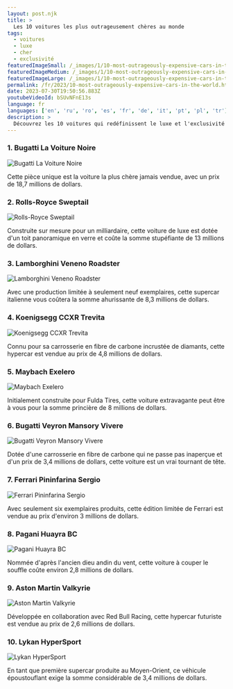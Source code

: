 ```yaml
---
layout: post.njk
title: >
  Les 10 voitures les plus outrageusement chères au monde
tags:
  - voitures
  - luxe
  - cher
  - exclusivité
featuredImageSmall: /_images/1/10-most-outrageously-expensive-cars-in-the-world-cover-fr-small.webp
featuredImageMedium: /_images/1/10-most-outrageously-expensive-cars-in-the-world-cover-fr-medium.webp
featuredImageLarge: /_images/1/10-most-outrageously-expensive-cars-in-the-world-cover-fr-large.webp
permalink: /fr/2023/10-most-outrageously-expensive-cars-in-the-world.html
date: 2023-07-30T19:50:56.883Z
youtubeVideoId: bSUvNFnE13s
language: fr
languages: ['en', 'ru', 'ro', 'es', 'fr', 'de', 'it', 'pt', 'pl', 'tr']
description: >
  Découvrez les 10 voitures qui redéfinissent le luxe et l'exclusivité avec leurs étiquettes de prix époustouflantes.
---
```


### 1. Bugatti La Voiture Noire

![Bugatti La Voiture Noire](/_images/8/8027c959273c69d108658e87b17b110f-medium.webp)

Cette pièce unique est la voiture la plus chère jamais vendue, avec un prix de 18,7 millions de dollars.

### 2. Rolls-Royce Sweptail

![Rolls-Royce Sweptail](/_images/9/9e9dd5f85089733e4e6c2c813c7c89c9-medium.webp)

Construite sur mesure pour un milliardaire, cette voiture de luxe est dotée d'un toit panoramique en verre et coûte la somme stupéfiante de 13 millions de dollars.

### 3. Lamborghini Veneno Roadster

![Lamborghini Veneno Roadster](/_images/e/e1b28a7ead3889b36a2bf0406d405936-medium.webp)

Avec une production limitée à seulement neuf exemplaires, cette supercar italienne vous coûtera la somme ahurissante de 8,3 millions de dollars.

### 4. Koenigsegg CCXR Trevita

![Koenigsegg CCXR Trevita](/_images/a/abeaa7c1ecbdd3b0f3fe34373158010e-medium.webp)

Connu pour sa carrosserie en fibre de carbone incrustée de diamants, cette hypercar est vendue au prix de 4,8 millions de dollars.

### 5. Maybach Exelero

![Maybach Exelero](/_images/d/ddf96465e0769a8b8208abf1cfc26f32-medium.webp)

Initialement construite pour Fulda Tires, cette voiture extravagante peut être à vous pour la somme princière de 8 millions de dollars.

### 6. Bugatti Veyron Mansory Vivere

![Bugatti Veyron Mansory Vivere](/_images/7/70ae89df813140eadfc0a059276c9b28-medium.webp)

Dotée d'une carrosserie en fibre de carbone qui ne passe pas inaperçue et d'un prix de 3,4 millions de dollars, cette voiture est un vrai tournant de tête.

### 7. Ferrari Pininfarina Sergio

![Ferrari Pininfarina Sergio](/_images/b/bc9209f69ab13df1df3e764c1a689764-medium.webp)

Avec seulement six exemplaires produits, cette édition limitée de Ferrari est vendue au prix d'environ 3 millions de dollars.

### 8. Pagani Huayra BC

![Pagani Huayra BC](/_images/d/d64cba01d598ac53964bc7935fa5048f-medium.webp)

Nommée d'après l'ancien dieu andin du vent, cette voiture à couper le souffle coûte environ 2,8 millions de dollars.

### 9. Aston Martin Valkyrie

![Aston Martin Valkyrie](/_images/5/56a73032482d18c3cb7867a776cfeda0-medium.webp)

Développée en collaboration avec Red Bull Racing, cette hypercar futuriste est vendue au prix de 2,6 millions de dollars.

### 10. Lykan HyperSport

![Lykan HyperSport](/_images/0/09eca429ee0b0efe1242dc8f15f1fd63-medium.webp)

En tant que première supercar produite au Moyen-Orient, ce véhicule époustouflant exige la somme considérable de 3,4 millions de dollars.

